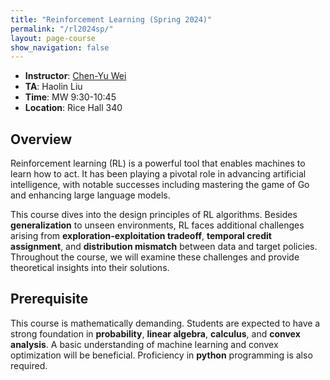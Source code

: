 ```yaml
---
title: "Reinforcement Learning (Spring 2024)"
permalink: "/rl2024sp/"
layout: page-course
show_navigation: false
---
```


- **Instructor**: [Chen-Yu Wei](https://bahh723.github.io/)  
- **TA**: Haolin Liu  
- **Time**: MW 9:30-10:45  
- **Location**: Rice Hall 340  

## Overview  
Reinforcement learning (RL) is a powerful tool that enables machines to learn how to act. It has been playing a pivotal role in advancing artificial intelligence, with notable successes including mastering the game of Go and enhancing large language models.   

This course dives into the design principles of RL algorithms. Besides **generalization** to unseen environments, RL faces additional challenges arising from **exploration-exploitation tradeoff**, **temporal credit assignment**, and **distribution mismatch** between data and target policies. Throughout the course, we will examine these challenges and provide theoretical insights into their solutions.  

## Prerequisite  
This course is mathematically demanding. Students are expected to have a strong foundation in **probability**, **linear algebra**, **calculus**, and **convex analysis**. A basic understanding of machine learning and convex optimization will be beneficial. Proficiency in **python** programming is also required. 


